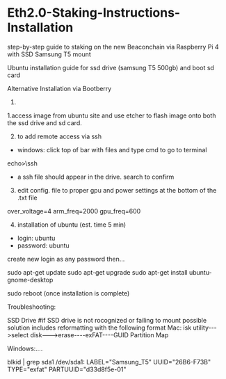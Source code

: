 # Eth2.0-Staking-Instructions-Installation
step-by-step guide to staking on the new Beaconchain via Raspberry Pi 4 with SSD Samsung T5 mount

Ubuntu installation guide for ssd drive (samsung T5 500gb) and boot sd card

Alternative Installation via Bootberry

1. 

1.access image from ubuntu site and use etcher to flash image onto 
both the ssd drive and sd card.

2. to add remote access via ssh
 - windows: click top of bar with files and type cmd to go to terminal
 
echo>\ssh

 - a ssh file should appear in the drive. search to confirm

3. edit config. file to proper gpu and power settings at the bottom of the .txt file

over_voltage=4
arm_freq=2000
gpu_freq=600

4. installation of ubuntu (est. time 5 min)

- login: ubuntu
- password: ubuntu

create new login as any password then...

sudo apt-get update
sudo apt-get upgrade
sudo apt-get install ubuntu-gnome-desktop

sudo reboot (once installation is complete)





Troubleshooting:

SSD Drive
#if SSD drive is not rocognized or failing to mount possible solution includes reformatting with the following format
Mac: isk utility--->select disk--->erase----exFAT----GUID Partition Map

Windows:....













blkid | grep sda1
/dev/sda1: LABEL="Samsung_T5" UUID="26B6-F73B" TYPE="exfat" PARTUUID="d33d8f5e-01"
